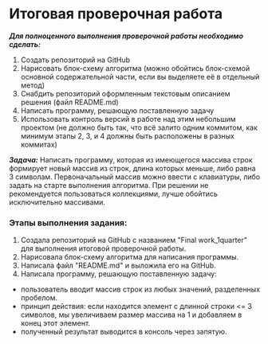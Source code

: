 # **Итоговая проверочная работа**

***Для полноценного выполнения проверочной работы необходимо сделать:***

1. Создать репозиторий на GitHub
2. Нарисовать блок-схему алгоритма (можно обойтись блок-схемой основной содержательной части, если вы выделяете её в отдельный метод)
3. Снабдить репозиторий оформленным текстовым описанием решения (файл README.md)
4. Написать программу, решающую поставленную задачу
5. Использовать контроль версий в работе над этим небольшим проектом (не должно быть так, что всё залито одним коммитом, как минимум этапы 2, 3, и 4 должны быть расположены в разных коммитах)

***Задача:*** Написать программу, которая из имеющегося массива строк формирует новый массив из строк, длина которых меньше, либо равна 3 символам. Первоначальный массив можно ввести с клавиатуры, либо задать на старте выполнения алгоритма. При решении не рекомендуется пользоваться коллекциями, лучше обойтись исключительно массивами.

### **Этапы выполнения задания:**
1. Создала репозиторий на GitHub c названием "Final work_1quarter" для выполнения итоговой проверочной
 работы.
2. Нарисовала блок-схему алгоритма для написания программы.
3. Написала файл "README.md" и выложила его на GitHub.
4. Написала программу, решающую поставленную задачу:

* пользователь вводит массив строк из любых значений, разделенных пробелом.
* принцип действия: если находится элемент с длинной строки <= 3 символов, мы увеличиваем размер массива на 1 и добавляем в конец этот элемент.
* полученный результат выводится в консоль через запятую.
